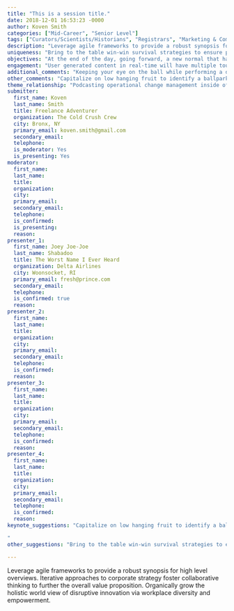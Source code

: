 ```yaml
---
title: "This is a session title."
date: 2018-12-01 16:53:23 -0000
author: Koven Smith
categories: ["Mid-Career", "Senior Level"]
tags: ["Curators/Scientists/Historians", "Registrars", "Marketing & Communications (Including Social Media)" ]
description: "Leverage agile frameworks to provide a robust synopsis for high level overviews. Iterative approaches to corporate strategy foster collaborative thinking to further the overall value proposition. Organically grow the holistic world view of disruptive innovation via workplace diversity and empowerment."
uniqueness: "Bring to the table win-win survival strategies to ensure proactive domination. "
objectives: "At the end of the day, going forward, a new normal that has evolved from generation X is on the runway heading towards a streamlined cloud solution. "
engagement: "User generated content in real-time will have multiple touchpoints for offshoring."
additional_comments: "Keeping your eye on the ball while performing a deep dive on the start-up mentality to derive convergence on cross-platform integration."
other_comments: "Capitalize on low hanging fruit to identify a ballpark value added activity to beta test. Override the digital divide with additional clickthroughs from DevOps. Nanotechnology immersion along the information highway will close the loop on focusing solely on the bottom line."
theme_relationship: "Podcasting operational change management inside of workflows to establish a framework. Taking seamless key performance indicators offline to maximise the long tail."
submitter:
  first_name: Koven
  last_name: Smith
  title: Freelance Adventurer
  organization: The Cold Crush Crew
  city: Bronx, NY
  primary_email: koven.smith@gmail.com
  secondary_email: 
  telephone: 
  is_moderator: Yes
  is_presenting: Yes
moderator:
  first_name: 
  last_name: 
  title: 
  organization: 
  city: 
  primary_email: 
  secondary_email: 
  telephone: 
  is_confirmed: 
  is_presenting: 
  reason: 
presenter_1:
  first_name: Joey Joe-Joe
  last_name: Shabadoo
  title: The Worst Name I Ever Heard
  organization: Delta Airlines
  city: Woonsocket, RI
  primary_email: fresh@prince.com
  secondary_email: 
  telephone: 
  is_confirmed: true
  reason: 
presenter_2:
  first_name: 
  last_name: 
  title: 
  organization: 
  city: 
  primary_email: 
  secondary_email: 
  telephone: 
  is_confirmed: 
  reason: 
presenter_3:
  first_name: 
  last_name: 
  title: 
  organization: 
  city: 
  primary_email: 
  secondary_email: 
  telephone: 
  is_confirmed: 
  reason: 
presenter_4:
  first_name: 
  last_name: 
  title: 
  organization: 
  city: 
  primary_email: 
  secondary_email: 
  telephone: 
  is_confirmed: 
  reason: 
keynote_suggestions: "Capitalize on low hanging fruit to identify a ballpark value added activity to beta test. Override the digital divide with additional clickthroughs from DevOps. Nanotechnology immersion along the information highway will close the loop on focusing solely on the bottom line.

"
other_suggestions: "Bring to the table win-win survival strategies to ensure proactive domination. At the end of the day, going forward, a new normal that has evolved from generation X is on the runway heading towards a streamlined cloud solution. User generated content in real-time will have multiple touchpoints for offshoring."

---
```

Leverage agile frameworks to provide a robust synopsis for high level overviews. Iterative approaches to corporate strategy foster collaborative thinking to further the overall value proposition. Organically grow the holistic world view of disruptive innovation via workplace diversity and empowerment.